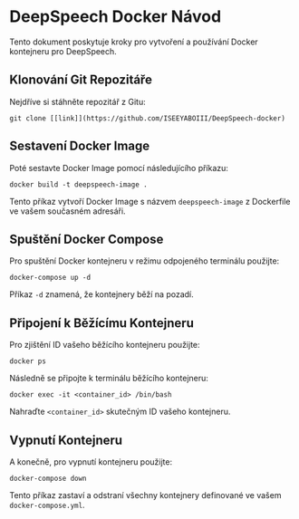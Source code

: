 
# DeepSpeech Docker Návod

Tento dokument poskytuje kroky pro vytvoření a používání Docker kontejneru pro DeepSpeech.

## Klonování Git Repozitáře

Nejdříve si stáhněte repozitář z Gitu:

```
git clone [[link]](https://github.com/ISEEYABOIII/DeepSpeech-docker)
```


## Sestavení Docker Image

Poté sestavte Docker Image pomocí následujícího příkazu:

```
docker build -t deepspeech-image .
```

Tento příkaz vytvoří Docker Image s názvem `deepspeech-image` z Dockerfile ve vašem současném adresáři.

## Spuštění Docker Compose

Pro spuštění Docker kontejneru v režimu odpojeného terminálu použijte:

```
docker-compose up -d
```

Příkaz `-d` znamená, že kontejnery běží na pozadí.

## Připojení k Běžícímu Kontejneru

Pro zjištění ID vašeho běžícího kontejneru použijte:

```
docker ps
```

Následně se připojte k terminálu běžícího kontejneru:

```
docker exec -it <container_id> /bin/bash
```

Nahraďte `<container_id>` skutečným ID vašeho kontejneru.

## Vypnutí Kontejneru

A konečně, pro vypnutí kontejneru použijte:

```
docker-compose down
```

Tento příkaz zastaví a odstraní všechny kontejnery definované ve vašem `docker-compose.yml`.
